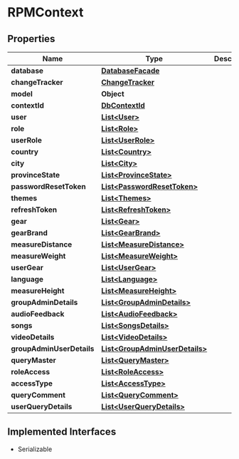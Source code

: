 

# RPMContext


## Properties

Name | Type | Description | Notes
------------ | ------------- | ------------- | -------------
**database** | [**DatabaseFacade**](DatabaseFacade.md) |  |  [optional]
**changeTracker** | [**ChangeTracker**](ChangeTracker.md) |  |  [optional]
**model** | **Object** |  |  [optional]
**contextId** | [**DbContextId**](DbContextId.md) |  |  [optional]
**user** | [**List&lt;User&gt;**](User.md) |  |  [optional]
**role** | [**List&lt;Role&gt;**](Role.md) |  |  [optional]
**userRole** | [**List&lt;UserRole&gt;**](UserRole.md) |  |  [optional]
**country** | [**List&lt;Country&gt;**](Country.md) |  |  [optional]
**city** | [**List&lt;City&gt;**](City.md) |  |  [optional]
**provinceState** | [**List&lt;ProvinceState&gt;**](ProvinceState.md) |  |  [optional]
**passwordResetToken** | [**List&lt;PasswordResetToken&gt;**](PasswordResetToken.md) |  |  [optional]
**themes** | [**List&lt;Themes&gt;**](Themes.md) |  |  [optional]
**refreshToken** | [**List&lt;RefreshToken&gt;**](RefreshToken.md) |  |  [optional]
**gear** | [**List&lt;Gear&gt;**](Gear.md) |  |  [optional]
**gearBrand** | [**List&lt;GearBrand&gt;**](GearBrand.md) |  |  [optional]
**measureDistance** | [**List&lt;MeasureDistance&gt;**](MeasureDistance.md) |  |  [optional]
**measureWeight** | [**List&lt;MeasureWeight&gt;**](MeasureWeight.md) |  |  [optional]
**userGear** | [**List&lt;UserGear&gt;**](UserGear.md) |  |  [optional]
**language** | [**List&lt;Language&gt;**](Language.md) |  |  [optional]
**measureHeight** | [**List&lt;MeasureHeight&gt;**](MeasureHeight.md) |  |  [optional]
**groupAdminDetails** | [**List&lt;GroupAdminDetails&gt;**](GroupAdminDetails.md) |  |  [optional]
**audioFeedback** | [**List&lt;AudioFeedback&gt;**](AudioFeedback.md) |  |  [optional]
**songs** | [**List&lt;SongsDetails&gt;**](SongsDetails.md) |  |  [optional]
**videoDetails** | [**List&lt;VideoDetails&gt;**](VideoDetails.md) |  |  [optional]
**groupAdminUserDetails** | [**List&lt;GroupAdminUserDetails&gt;**](GroupAdminUserDetails.md) |  |  [optional]
**queryMaster** | [**List&lt;QueryMaster&gt;**](QueryMaster.md) |  |  [optional]
**roleAccess** | [**List&lt;RoleAccess&gt;**](RoleAccess.md) |  |  [optional]
**accessType** | [**List&lt;AccessType&gt;**](AccessType.md) |  |  [optional]
**queryComment** | [**List&lt;QueryComment&gt;**](QueryComment.md) |  |  [optional]
**userQueryDetails** | [**List&lt;UserQueryDetails&gt;**](UserQueryDetails.md) |  |  [optional]


## Implemented Interfaces

* Serializable


